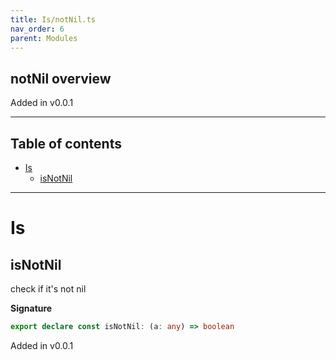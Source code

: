 ```yaml
---
title: Is/notNil.ts
nav_order: 6
parent: Modules
---
```


## notNil overview

Added in v0.0.1

---

<h2 class="text-delta">Table of contents</h2>

- [Is](#is)
  - [isNotNil](#isnotnil)

---

# Is

## isNotNil

check if it's not nil

**Signature**

```ts
export declare const isNotNil: (a: any) => boolean
```

Added in v0.0.1
